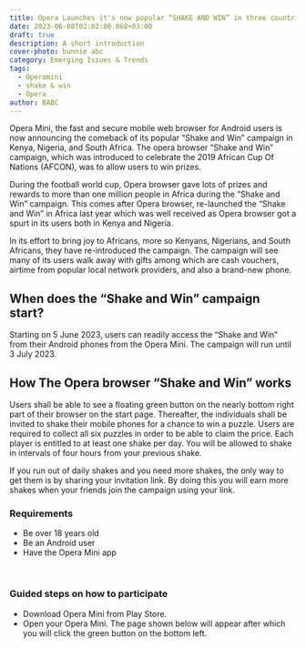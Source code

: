 ```yaml
---
title: Opera Launches it's now popular “SHAKE AND WIN” in three countries in Africa.
date: 2023-06-08T02:02:00.868+03:00
draft: true
description: A short introduction
cover-photo: bunnie abc
category: Emerging Issues & Trends
tags:
  - Operamini
  - shake & win
  - Opera
author: BABC
---
```

Opera Mini, the fast and secure mobile web browser for Android users is now announcing the comeback of its popular “Shake and Win” campaign in Kenya, Nigeria, and South Africa. The opera browser “Shake and Win” campaign, which was introduced to celebrate the 2019 African Cup Of Nations (AFCON), was to allow users to win prizes.

During the football world cup, Opera browser gave lots of prizes and rewards to more than one million people in Africa during the “Shake and Win” campaign. This comes after Opera browser, re-launched the “Shake and Win” in Africa last year which was well received as Opera browser got a spurt in its users both in Kenya and Nigeria.


In its effort to bring joy to Africans, more so Kenyans, Nigerians, and South Africans, they have re-introduced the campaign. The campaign will see many of its users walk away with gifts among which are cash vouchers, airtime from popular local network providers, and also a brand-new phone.





## **When does the “Shake and Win” campaign start?** 

Starting on 5 June 2023, users can readily access the “Shake and Win” from their Android phones from the Opera Mini. The campaign will run until 3 July 2023.





## **How The Opera browser “Shake and Win” works**

Users shall be able to see a floating green button on the nearly bottom right part of their browser on the start page. Thereafter, the individuals shall be invited to shake their mobile phones for a chance to win a puzzle. Users are required to collect all six puzzles in order to be able to claim the price. Each player is entitled to at least one shake per day. You will be allowed to shake in intervals of four hours from your previous shake.

If you run out of daily shakes and you need more shakes, the only way to get them is by sharing your invitation link. By doing this you will earn more shakes when your friends join the campaign using your link.





### **Requirements**

- Be over 18 years old
- Be an Android user
- Have the Opera Mini app

 

### **Guided steps on how to participate** 

- Download Opera Mini from Play Store.
- Open your Opera Mini. The page shown below will appear after which you will click the green button on the bottom left.




